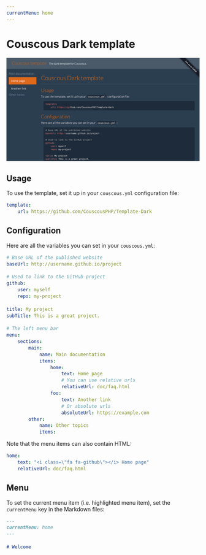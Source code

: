 ```yaml
---
currentMenu: home
---
```

# Couscous Dark template

![](screenshot.png)

## Usage

To use the template, set it up in your `couscous.yml` configuration file:

```yaml
template:
    url: https://github.com/CouscousPHP/Template-Dark
```

## Configuration

Here are all the variables you can set in your `couscous.yml`:

```yaml
# Base URL of the published website
baseUrl: http://username.github.io/project

# Used to link to the GitHub project
github:
    user: myself
    repo: my-project

title: My project
subTitle: This is a great project.

# The left menu bar
menu:
    sections:
        main:
            name: Main documentation
            items:
                home:
                    text: Home page
                    # You can use relative urls
                    relativeUrl: doc/faq.html
                foo:
                    text: Another link
                    # Or absolute urls
                    absoluteUrl: https://example.com
        other:
            name: Other topics
            items:
```

Note that the menu items can also contain HTML:

```yaml
home:
    text: "<i class=\"fa fa-github\"></i> Home page"
    relativeUrl: doc/faq.html
```

## Menu

To set the current menu item (i.e. highlighted menu item), set the `currentMenu`
key in the Markdown files:

```markdown
---
currentMenu: home
---

# Welcome
```

